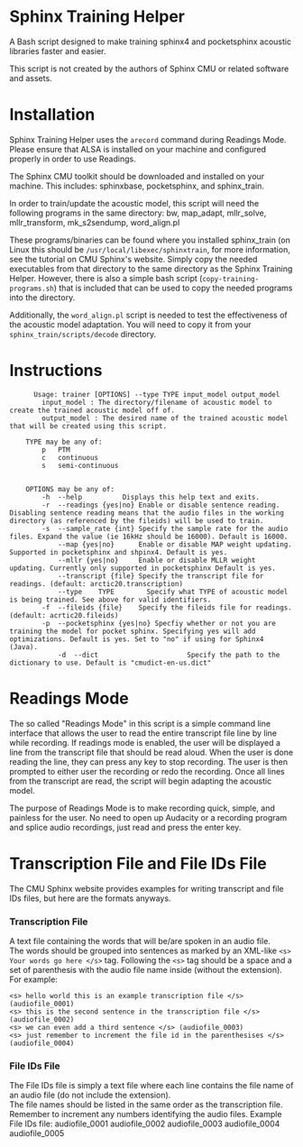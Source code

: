 # Sphinx Training Helper
A Bash script designed to make training sphinx4 and pocketsphinx acoustic libraries faster and easier.

This script is not created by the authors of Sphinx CMU or related software and assets.

# Installation
Sphinx Training Helper uses the ```arecord``` command during Readings Mode. Please ensure that ALSA is installed on your machine and configured properly in order to use Readings.  

The Sphinx CMU toolkit should be downloaded and installed on your machine. This includes: sphinxbase, pocketsphinx, and sphinx_train.  

In order to train/update the acoustic model, this script will need the following programs in the same directory: 
bw, map_adapt, mllr_solve, mllr_transform, mk_s2sendump, word_align.pl  

These programs/binaries can be found where you installed sphinx_train (on Linux this should be `/usr/local/libexec/sphinxtrain`, for more information, see the tutorial on CMU Sphinx's website. Simply copy the needed executables from that directory to the same directory as the Sphinx Training Helper.
However, there is also a simple bash script (`copy-training-programs.sh`) that is included that can be used to copy the needed programs into the directory.

Additionally, the `word_align.pl` script is needed to test the effectiveness of the acoustic model adaptation. You will need to copy it from your `sphinx_train/scripts/decode` directory.

# Instructions
          Usage: trainer [OPTIONS] --type TYPE input_model output_model
        	input_model : The directory/filename of acoustic model to create the trained acoustic model off of.
        	output_model : The desired name of the trained acoustic model that will be created using this script.
        
        TYPE may be any of:
            p   PTM
            c   continuous
            s   semi-continuous
                
            
        OPTIONS may be any of:
        	-h	--help			Displays this help text and exits.
        	-r	--readings {yes|no}	Enable or disable sentence reading. Disabling sentence reading means that the audio files in the working directory (as referenced by the fileids) will be used to train.
        	-s	--sample_rate {int}	Specify the sample rate for the audio files. Expand the value (ie 16kHz should be 16000). Default is 16000.
        		--map {yes|no}		Enable or disable MAP weight updating. Supported in pocketsphinx and shpinx4. Default is yes.
        		--mllr {yes|no}		Enable or disable MLLR weight updating. Currently only supported in pocketsphinx Default is yes.
        		--transcript {file}	Specify the transcript file for readings. (default: arctic20.transcription)
        		--type    TYPE        Specify what TYPE of acoustic model is being trained. See above for valid identifiers.
        	-f	--fileids {file}	Specify the fileids file for readings. (default: acrtic20.fileids)
        	-p	--pocketsphinx {yes|no} Specfiy whether or not you are training the model for pocket sphinx. Specifying yes will add optimizations. Default is yes. Set to "no" if using for Sphinx4 (Java).
                -d  --dict                      Specify the path to the dictionary to use. Default is "cmudict-en-us.dict"
            
# Readings Mode
The so called "Readings Mode" in this script is a simple command line interface that allows the user to read the entire transcript file line by line while recording. If readings mode is enabled, the user will be displayed a line from the transcript file that should be read aloud. When the user is done reading the line, they can press any key to stop recording. The user is then prompted to either user the recording or redo the recording. Once all lines from the transcript are read, the script will begin adapting the acoustic model.  

The purpose of Readings Mode is to make recording quick, simple, and painless for the user. No need to open up Audacity or a recording program and splice audio recordings, just read and press the enter key.

# Transcription File and File IDs File
The CMU Sphinx website provides examples for writing transcript and file IDs files, but here are the formats anyways.

### Transcription File
A text file containing the words that will be/are spoken in an audio file.  
The words should be grouped into sentences as marked by an XML-like `<s> Your words go here </s>` tag.
Following the `<s>` tag should be a space and a set of parenthesis with the audio file name inside (without the extension).  
For example:  

    <s> hello world this is an example transcription file </s> (audiofile_0001)
    <s> this is the second sentence in the transcription file </s> (audiofile_0002)
    <s> we can even add a third sentence </s> (audiofile_0003)
    <s> just remember to increment the file id in the parenthesises </s> (audiofile_0004)
    
### File IDs File
The File IDs file is simply a text file where each line contains the file name of an audio file (do not include the extension).  
The file names should be listed in the same order as the transcription file.  
Remember to increment any numbers identifying the audio files.
Example File IDs file:
    audiofile_0001
    audiofile_0002
    audiofile_0003
    audiofile_0004
    audiofile_0005
    
